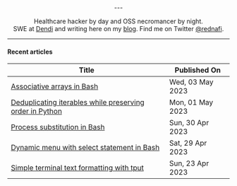 <div align="center">
---

Healthcare hacker by day and OSS necromancer by night.<br>
SWE at <a href="https://dendisoftware.com" target="_blank">Dendi</a> and writing here on my <a href="https://rednafi.github.io" target="_blank">blog</a>. Find me on Twitter <a href="https://twitter.com/rednafi" target="_blank">@rednafi</a>.
</div>

---
<div>

#### Recent articles

| Title | Published On |
| ----- | ------------ |
| [Associative arrays in Bash](https://rednafi.github.io/misc/associative_arrays_in_bash/) | Wed, 03 May 2023 |
| [Deduplicating iterables while preserving order in Python](https://rednafi.github.io/python/deduplicate_iterables_while_preserving_order/) | Mon, 01 May 2023 |
| [Process substitution in Bash](https://rednafi.github.io/misc/process_substitution_in_bash/) | Sun, 30 Apr 2023 |
| [Dynamic menu with select statement in Bash](https://rednafi.github.io/misc/dynamic_menu_with_select_in_bash/) | Sat, 29 Apr 2023 |
| [Simple terminal text formatting with tput](https://rednafi.github.io/misc/terminal_text_formatting_with_tput/) | Sun, 23 Apr 2023 |
